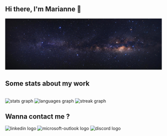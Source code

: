 ## Hi there, I'm Marianne 🌌

<div align="center">
  <img height="" src="https://github.com/mzribel/mzribel/blob/main/img/banner.png"  />
</div>

###



## Some stats about my work 

<br clear="both">

<div align="left">
  <img src="https://github-readme-stats.vercel.app/api?username=mzribel&hide_title=false&hide_rank=true&show_icons=true&include_all_commits=true&count_private=true&disable_animations=false&theme=midnight-purple&locale=en&hide_border=true&order=1" height="200" alt="stats graph"  />
  <img src="https://github-readme-stats.vercel.app/api/top-langs?username=mzribel&locale=en&hide_title=false&layout=compact&card_width=320&langs_count=10&theme=midnight-purple&hide_border=true&order=2" height="200" alt="languages graph"  />
  <img src="https://streak-stats.demolab.com?user=mzribel&locale=en&mode=weekly&theme=midnight-purple&hide_border=true&border_radius=5&date_format=j%20M%5B%20Y%5D&order=3" height="200" alt="streak graph"  />
</div>

###

## Wanna contact me ?

<div align="left">
  <img src="https://raw.githubusercontent.com/maurodesouza/profile-readme-generator/master/src/assets/icons/social/linkedin/default.svg" width="45" height="30" alt="linkedin logo"  />
  <img src="https://raw.githubusercontent.com/maurodesouza/profile-readme-generator/master/src/assets/icons/social/microsoft-outlook/default.svg" width="45" height="30" alt="microsoft-outlook logo"  />
  <img src="https://raw.githubusercontent.com/maurodesouza/profile-readme-generator/master/src/assets/icons/social/discord/default.svg" width="45" height="30" alt="discord logo"  />
</div>

###


